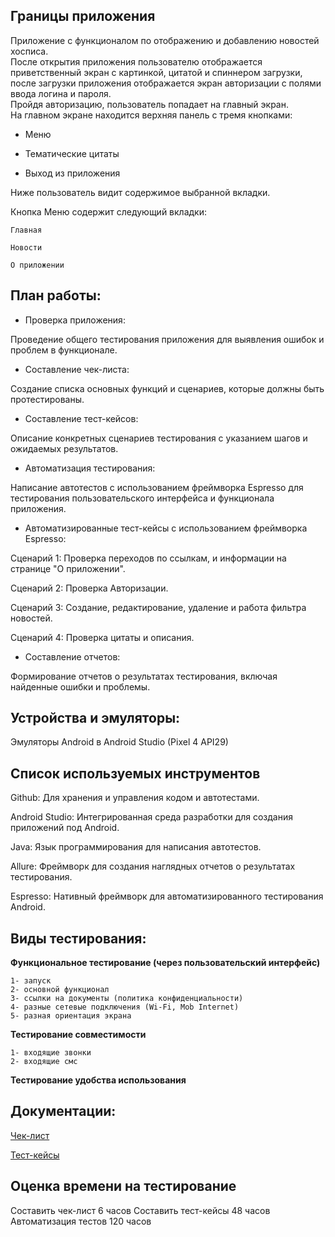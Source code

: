 ## Границы приложения

Приложение с функционалом по отображению и добавлению новостей хосписа.  
После открытия приложения пользователю отображается приветственный экран с картинкой, цитатой и спиннером загрузки, после загрузки приложения отображается экран авторизации с полями ввода логина и пароля.  
Пройдя авторизацию, пользователь попадает на главный экран.  
На главном экране находится верхняя панель с тремя кнопками:

-	Меню 

-	Тематические цитаты 

-	Выход из приложения 

Ниже пользователь видит содержимое выбранной вкладки.

Кнопка Меню содержит следующий вкладки:

	Главная

	Новости

    О приложении
## План работы:
-    Проверка приложения:
  
Проведение общего тестирования приложения для выявления ошибок и проблем в функционале.
-    Составление чек-листа:

Создание списка основных функций и сценариев, которые должны быть протестированы.
-    Составление тест-кейсов:

Описание конкретных сценариев тестирования с указанием шагов и ожидаемых результатов.
-    Автоматизация тестирования:

Написание автотестов с использованием фреймворка Espresso для тестирования пользовательского интерфейса и функционала приложения.

-    Автоматизированные тест-кейсы с использованием фреймворка Espresso:

Сценарий 1: Проверка переходов по ссылкам, и информации на странице "О приложении".

Сценарий 2: Проверка Авторизации.

Сценарий 3: Создание, редактирование, удаление и работа фильтра новостей.

Сценарий 4: Проверка цитаты и описания.

-    Составление отчетов:
        
Формирование отчетов о результатах тестирования, включая найденные ошибки и проблемы.


## Устройства и эмуляторы:
   Эмуляторы Android в Android Studio (Pixel 4 API29)  
## Список используемых инструментов
   Github: Для хранения и управления кодом и автотестами.
   
   Android Studio: Интегрированная среда разработки для создания приложений под Android.
   
   Java: Язык программирования для написания автотестов.
   
   Allure: Фреймворк для создания наглядных отчетов о результатах тестирования.
   
   Espresso: Нативный фреймворк для автоматизированного тестирования Android.   

## Виды тестирования:

**Функциональное тестирование (через пользовательский интерфейс)**

	1- запуск
 	2- основной функционал	
  	3- ссылки на документы (политика конфиденциальности)
   	4- разные сетевые подключения (Wi-Fi, Mob Internet)
	5- разная ориентация экрана

**Тестирование совместимости**

	1- входящие звонки
	2- входящие смс

**Тестирование удобства использования**


## Документации:

 [Чек-лист](https://docs.google.com/spreadsheets/d/1whxyzizG90666BAUjL6eL32vfHZtG0e06Zu91SHmM0M/edit?usp=sharing)

 [Тест-кейсы](https://docs.google.com/spreadsheets/d/1FW8404e0lRLdWW-vVB6siEfMSK2b4WXFJstIy-IrsJA/edit?usp=sharing)

## Оценка времени на тестирование
Составить чек-лист 6 часов
Составить тест-кейсы 48 часов
Автоматизация тестов 120 часов
